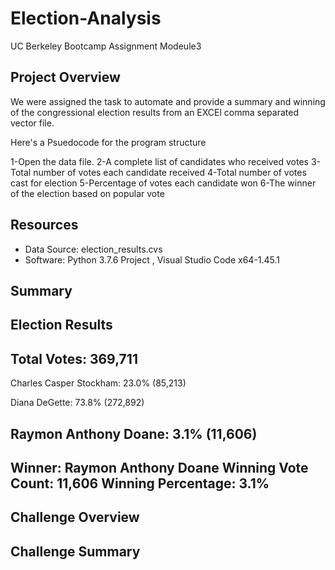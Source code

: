# Election-Analysis
UC Berkeley Bootcamp Assignment Modeule3

## Project Overview
We were assigned the task to automate and provide a summary and winning of the congressional election results from an EXCEl comma separated vector file. 

Here's a Psuedocode for the program structure

1-Open the data file.
2-A complete list of candidates who received votes
3-Total number of votes each candidate received
4-Total number of votes cast for election
5-Percentage of votes each candidate won
6-The winner of the election based on popular vote

## Resources
- Data Source: election_results.cvs
- Software: Python 3.7.6 Project , Visual Studio Code x64-1.45.1
 
## Summary
Election Results
-------------------------
Total Votes: 369,711
-------------------------
Charles Casper Stockham: 23.0% (85,213)

Diana DeGette: 73.8% (272,892)

Raymon Anthony Doane: 3.1% (11,606)
-------------------------
Winner: Raymon Anthony Doane
Winning Vote Count: 11,606
Winning Percentage: 3.1%
-------------------------


## Challenge Overview

## Challenge Summary